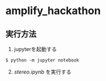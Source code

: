 # amplify_hackathon

## 実行方法

1. jupyterを起動する
```shell
$ python -m jupyter notebook
```

2. *stereo.ipynb* を実行する


